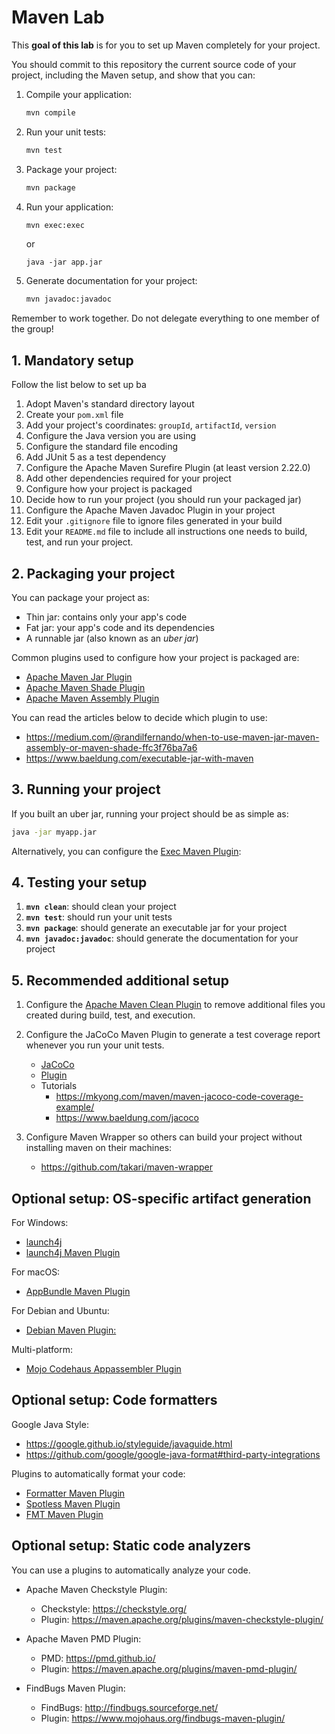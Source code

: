 # Maven Lab

This **goal of this lab** is for you to set up Maven completely for your project. 

You should commit to this repository the current source code of your project, including the Maven setup, and show that you can:
1. Compile your application:
   ```bash
   mvn compile
   ```
2. Run your unit tests:
   ```bash
   mvn test
   ```
3. Package your project:
   ```bash
   mvn package
   ```
4. Run your application:
   ```bash
   mvn exec:exec
   ```
   or
   ```
   java -jar app.jar
   ```
5. Generate documentation for your project:
   ```bash
   mvn javadoc:javadoc
   ```    

Remember to work together. Do not delegate everything to one member of the group!

## 1. Mandatory setup

Follow the list below to set up ba 

1. Adopt Maven's standard directory layout
2. Create your `pom.xml` file
3. Add your project's coordinates: `groupId`, `artifactId`, `version`
4. Configure the Java version you are using
5. Configure the standard file encoding
6. Add JUnit 5 as a test dependency
7. Configure the Apache Maven Surefire Plugin (at least version 2.22.0)
8. Add other dependencies required for your project
9. Configure how your project is packaged
10. Decide how to run your project (you should run your packaged jar)
11. Configure the Apache Maven Javadoc Plugin in your project
12. Edit your `.gitignore` file to ignore files generated in your build
13. Edit your `README.md` file to include all instructions one needs to build, test, and run your project.

## 2. Packaging your project

You can package your project as:
- Thin jar: contains only your app's code
- Fat jar: your app's code and its dependencies
- A runnable jar (also known as an *uber jar*)

Common plugins used to configure how your project is packaged are:
- [Apache Maven Jar Plugin](https://maven.apache.org/plugins/maven-jar-plugin/)
- [Apache Maven Shade Plugin](https://maven.apache.org/plugins/maven-shade-plugin/index.html)
- [Apache Maven Assembly Plugin](http://maven.apache.org/plugins/maven-assembly-plugin/)

You can read the articles below to decide which plugin to use:
- https://medium.com/@randilfernando/when-to-use-maven-jar-maven-assembly-or-maven-shade-ffc3f76ba7a6
- https://www.baeldung.com/executable-jar-with-maven

## 3. Running your project

If you built an uber jar, running your project should be as simple as:

```bash
java -jar myapp.jar
```

Alternatively, you can configure the [Exec Maven Plugin](https://www.mojohaus.org/exec-maven-plugin/):

## 4. Testing your setup

1. **`mvn clean`**: should clean your project
2. **`mvn test`**: should run your unit tests
3. **`mvn package`**: should generate an executable jar for your project
4. **`mvn javadoc:javadoc`**: should generate the documentation for your project

## 5. Recommended additional setup

1. Configure the [Apache Maven Clean Plugin](https://maven.apache.org/plugins/maven-clean-plugin/) to remove additional files you created during build, test, and execution.

2. Configure the JaCoCo Maven Plugin to generate a test coverage report whenever you run your unit tests.
    - [JaCoCo](https://www.eclemma.org/jacoco/)
    - [Plugin](https://www.eclemma.org/jacoco/trunk/doc/maven.html)
    - Tutorials
        - https://mkyong.com/maven/maven-jacoco-code-coverage-example/
        - https://www.baeldung.com/jacoco

3. Configure Maven Wrapper so others can build your project without installing maven on their machines:
    - https://github.com/takari/maven-wrapper

## Optional setup: OS-specific artifact generation

For Windows:
- [launch4j](http://launch4j.sourceforge.net/)
- [launch4j Maven Plugin](https://github.com/lukaszlenart/launch4j-maven-plugin)

For macOS:
- [AppBundle Maven Plugin](https://github.com/federkasten/appbundle-maven-plugin)

For Debian and Ubuntu:
- [Debian Maven Plugin:](http://debian-maven.sourceforge.net/)

Multi-platform:
- [Mojo Codehaus Appassembler Plugin](https://www.mojohaus.org/appassembler/)

## Optional setup: Code formatters

Google Java Style:
- https://google.github.io/styleguide/javaguide.html
- https://github.com/google/google-java-format#third-party-integrations

Plugins to automatically format your code:
- [Formatter Maven Plugin](https://code.revelc.net/formatter-maven-plugin/)
- [Spotless Maven Plugin](https://github.com/diffplug/spotless)
- [FMT Maven Plugin](https://github.com/coveooss/fmt-maven-plugin)

## Optional setup: Static code analyzers

You can use a plugins to automatically analyze your code.

- Apache Maven Checkstyle Plugin:
  - Checkstyle: https://checkstyle.org/
  - Plugin: https://maven.apache.org/plugins/maven-checkstyle-plugin/

- Apache Maven PMD Plugin:
  - PMD: https://pmd.github.io/
  - Plugin: https://maven.apache.org/plugins/maven-pmd-plugin/

- FindBugs Maven Plugin: 
  - FindBugs: http://findbugs.sourceforge.net/
  - Plugin: https://www.mojohaus.org/findbugs-maven-plugin/